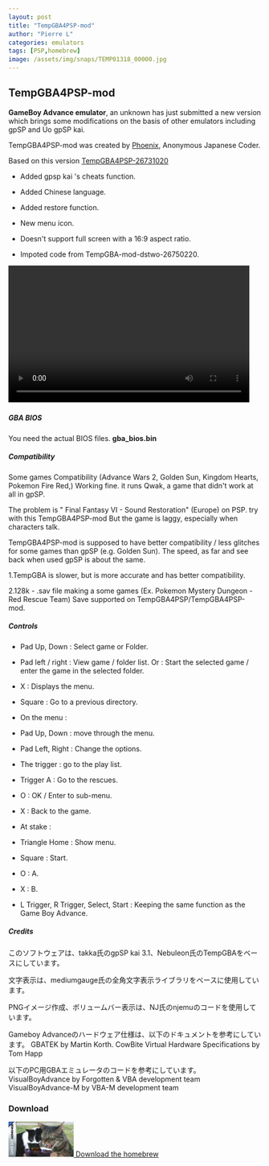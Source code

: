 ```yaml
---
layout: post
title: "TempGBA4PSP-mod"
author: "Pierre L"
categories: emulators
tags: [PSP,homebrew]
image: /assets/img/snaps/TEMP01318_00000.jpg
---
```


## TempGBA4PSP-mod

<B>GameBoy Advance emulator</B>, an unknown has just submitted a new version which brings some modifications on the basis of other emulators including gpSP and Uo gpSP kai.

TempGBA4PSP-mod was created by [Phoenix](https://github.com/phoe-nix/), Anonymous Japanese Coder.

Based on this version [TempGBA4PSP-26731020](http://www1.axfc.net/uploader/so/3063963)

- Added gpsp kai 's cheats function.

- Added Chinese language.

- Added restore function.

- New menu icon.

- Doesn't support full screen with a 16:9 aspect ratio.

- Impoted code from TempGBA-mod-dstwo-26750220.

<video class="center" width="480" height="272" controls>
	<source type="video/mp4" src="https://github.com/PSP-Archive/PSP-Archive.github.io/raw/gh-pages/assets/video/2021-05-04-TempGBA4PSP-mod.mp4">
</video>

<h5>GBA BIOS</h5>

You need the actual BIOS files. <b>gba_bios.bin</b>

<h5>Compatibility</h5>
Some games Compatibility (Advance Wars 2, Golden Sun, Kingdom Hearts, Pokemon Fire Red,) Working fine.
it runs Qwak, a game that didn't work at all in gpSP.

The problem is " Final Fantasy VI - Sound Restoration" (Europe) on PSP. try with this TempGBA4PSP-mod But the game is laggy, especially when characters talk.

TempGBA4PSP-mod is supposed to have better compatibility / less glitches for some games than gpSP (e.g. Golden Sun). The speed, as far and see back when used gpSP is about the same.

1.TempGBA is slower, but is more accurate and has better compatibility.

2.128k - .sav file making a some games (Ex. Pokemon Mystery Dungeon - Red Rescue Team) Save supported on TempGBA4PSP/TempGBA4PSP-mod.

<h5>Controls</h5>
 
- Pad Up, Down : Select game or Folder.
- Pad left / right : View game / folder list. Or : Start the selected game / enter the game in the selected folder.
- X : Displays the menu.
- Square : Go to a previous directory.
- On the menu :
 
- Pad Up, Down : move through the menu.
- Pad Left, Right : Change the options.
- The trigger : go to the play list.
- Trigger A : Go to the rescues.
- O : OK / Enter to sub-menu.
- X : Back to the game.
- At stake :
 
- Triangle Home : Show menu.
- Square : Start.
- O : A.
- X : B.
- L Trigger, R Trigger, Select, Start : Keeping the same function as the Game Boy Advance.

<h5>Credits</h5>

このソフトウェアは、takka氏のgpSP kai 3.1、Nebuleon氏のTempGBAをベースにしています。

文字表示は、mediumgauge氏の全角文字表示ライブラリをベースに使用しています。

PNGイメージ作成、ボリュームバー表示は、NJ氏のnjemuのコードを使用しています。


Gameboy Advanceのハードウェア仕様は、以下のドキュメントを参考にしています。
 GBATEK by Martin Korth.
 CowBite Virtual Hardware Specifications by Tom Happ

以下のPC用GBAエミュレータのコードを参考にしています。
 VisualBoyAdvance   by Forgotten & VBA development team
 VisualBoyAdvance-M by VBA-M development team	

### Download

<p class="download-btn">
    <a href="https://archive.org/download/temp-gba-4-psp-mod.-7z/TempGBA4PSP_mod.7z">
	<img border="0" alt="Download the homebrew" src="/assets/img/icon0/2021-05-04-tempgba4psp-mod.PNG" width="130" height="70">
	Download the homebrew
	</a>
</p>
